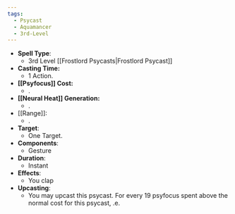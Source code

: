 ```yaml
---
tags:
  - Psycast
  - Aquamancer
  - 3rd-Level
---
```

- **Spell Type**:
	- 3rd Level [[Frostlord Psycasts|Frostlord Psycast]]
- **Casting Time:**
	- 1 Action.
- **[[Psyfocus]] Cost:**
	- .
- **[[Neural Heat]] Generation:**
	- .
- [[Range]]:
	- .
- **Target**:
	- One Target.  
- **Components**:
	- Gesture
- **Duration**:
	- Instant
- **Effects**:
	- You clap 
- **Upcasting**:
	- You may upcast this psycast. For every 19 psyfocus spent above the normal cost for this psycast, .e.
